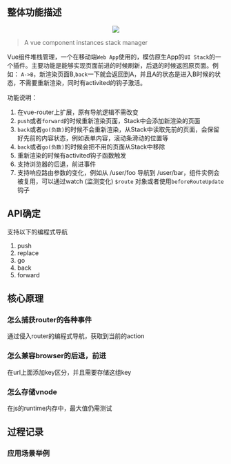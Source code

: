 ## 整体功能描述

<p align="center">
  <img src="https://i.loli.net/2019/05/22/5ce4f1ecb909d24663.png">
</p>

> A vue component instances stack manager

Vue组件堆栈管理，一个在移动端`Web App`使用的，模仿原生App的`UI Stack`的一个插件。主要功能是能够实现页面前进的时候刷新，后退的时候返回原页面。例如：
`A->B`，新渲染页面B,`back`一下就会返回到A，并且A的状态是进入B时候的状态，不需要重新渲染，同时有activited的钩子激活。

功能说明：
1. 在vue-router上扩展，原有导航逻辑不需改变
2. `push`或者`forward`的时候重新渲染页面，Stack中会添加新渲染的页面
3. `back`或者`go(负数)`的时候不会重新渲染，从Stack中读取先前的页面，会保留好先前的内容状态，例如表单内容，滚动条滑动的位置等
4. `back`或者`go(负数)`的时候会把不用的页面从Stack中移除
5. 重新渲染的时候有activited钩子函数触发
6. 支持浏览器的后退，前进事件
7. 支持响应路由参数的变化，例如从 /user/foo 导航到 /user/bar，组件实例会被复用，可以通过watch (监测变化) `$route` 对象或者使用`beforeRouteUpdate `钩子

## API确定
支持以下的编程式导航

1. push
2. replace
3. go
4. back
5. forward

## 核心原理

### 怎么捕获router的各种事件
通过侵入router的编程式导航，获取到当前的action

### 怎么兼容browser的后退，前进
在url上面添加key区分，并且需要存储这组key

### 怎么存储vnode
在js的runtime内存中，最大值仍需测试

## 过程记录

### 应用场景举例

